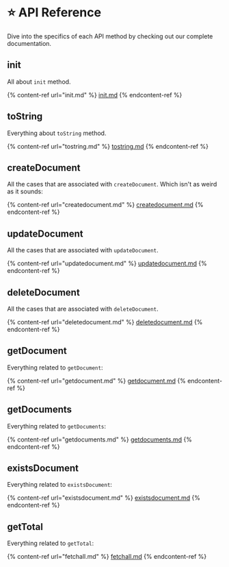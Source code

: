 # ⭐ API Reference

Dive into the specifics of each API method by checking out our complete documentation.

## init

All about `init` method.

{% content-ref url="init.md" %}
[init.md](init.md)
{% endcontent-ref %}

## toString

Everything about `toString` method.

{% content-ref url="tostring.md" %}
[tostring.md](tostring.md)
{% endcontent-ref %}

## createDocument

All the cases that are associated with `createDocument`. Which isn't as weird as it sounds:

{% content-ref url="createdocument.md" %}
[createdocument.md](createdocument.md)
{% endcontent-ref %}

## updateDocument

All the cases that are associated with `updateDocument`.&#x20;

{% content-ref url="updatedocument.md" %}
[updatedocument.md](updatedocument.md)
{% endcontent-ref %}

## deleteDocument

All the cases that are associated with `deleteDocument`.

{% content-ref url="deletedocument.md" %}
[deletedocument.md](deletedocument.md)
{% endcontent-ref %}

## getDocument

Everything related to `getDocument`:

{% content-ref url="getdocument.md" %}
[getdocument.md](getdocument.md)
{% endcontent-ref %}

## getDocuments

Everything related to `getDocuments`:

{% content-ref url="getdocuments.md" %}
[getdocuments.md](getdocuments.md)
{% endcontent-ref %}

## existsDocument

Everything related to `existsDocument`:

{% content-ref url="existsdocument.md" %}
[existsdocument.md](existsdocument.md)
{% endcontent-ref %}

## getTotal

Everything related to `getTotal`:

{% content-ref url="fetchall.md" %}
[fetchall.md](fetchall.md)
{% endcontent-ref %}
